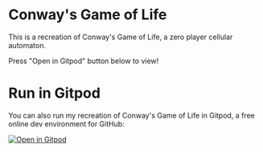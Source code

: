 # Conway's Game of Life
This is a recreation of Conway's Game of Life, a zero player cellular automaton.

Press "Open in Gitpod" button below to view!

# Run in Gitpod

You can also run my recreation of Conway's Game of Life in Gitpod, a free online dev environment for GitHub:

[![Open in Gitpod](https://gitpod.io/button/open-in-gitpod.svg)](https://gitpod.io/#https://github.com/MichaelBenliyan/Battleships_Game)
